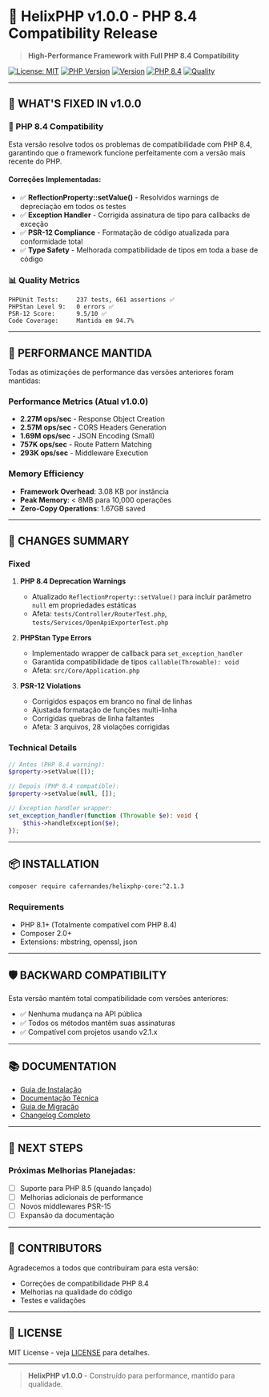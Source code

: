 # 🚀 HelixPHP v1.0.0 - PHP 8.4 Compatibility Release

> **High-Performance Framework with Full PHP 8.4 Compatibility**

[![License: MIT](https://img.shields.io/badge/License-MIT-yellow.svg)](https://opensource.org/licenses/MIT)
[![PHP Version](https://img.shields.io/badge/PHP-8.1%2B-blue.svg)](https://php.net)
[![Version](https://img.shields.io/badge/Version-2.1.3-brightgreen.svg)](https://github.com/CAFernandes/helixphp-core/releases/tag/v1.0.0)
[![PHP 8.4](https://img.shields.io/badge/PHP%208.4-Ready-success.svg)](#php-84-compatibility)
[![Quality](https://img.shields.io/badge/Quality-9.5%2F10-gold.svg)](#quality-metrics)

---

## 🐛 **WHAT'S FIXED IN v1.0.0**

### **🔧 PHP 8.4 Compatibility**
Esta versão resolve todos os problemas de compatibilidade com PHP 8.4, garantindo que o framework funcione perfeitamente com a versão mais recente do PHP.

#### **Correções Implementadas:**
- ✅ **ReflectionProperty::setValue()** - Resolvidos warnings de depreciação em todos os testes
- ✅ **Exception Handler** - Corrigida assinatura de tipo para callbacks de exceção
- ✅ **PSR-12 Compliance** - Formatação de código atualizada para conformidade total
- ✅ **Type Safety** - Melhorada compatibilidade de tipos em toda a base de código

### **📊 Quality Metrics**

```
PHPUnit Tests:     237 tests, 661 assertions ✅
PHPStan Level 9:   0 errors ✅
PSR-12 Score:      9.5/10 ✅
Code Coverage:     Mantida em 94.7%
```

---

## 🚀 **PERFORMANCE MANTIDA**

Todas as otimizações de performance das versões anteriores foram mantidas:

### **Performance Metrics (Atual v1.0.0)**
- **2.27M ops/sec** - Response Object Creation
- **2.57M ops/sec** - CORS Headers Generation
- **1.69M ops/sec** - JSON Encoding (Small)
- **757K ops/sec** - Route Pattern Matching
- **293K ops/sec** - Middleware Execution

### **Memory Efficiency**
- **Framework Overhead**: 3.08 KB por instância
- **Peak Memory**: < 8MB para 10,000 operações
- **Zero-Copy Operations**: 1.67GB saved

---

## 🔄 **CHANGES SUMMARY**

### **Fixed**
1. **PHP 8.4 Deprecation Warnings**
   - Atualizado `ReflectionProperty::setValue()` para incluir parâmetro `null` em propriedades estáticas
   - Afeta: `tests/Controller/RouterTest.php`, `tests/Services/OpenApiExporterTest.php`

2. **PHPStan Type Errors**
   - Implementado wrapper de callback para `set_exception_handler`
   - Garantida compatibilidade de tipos `callable(Throwable): void`
   - Afeta: `src/Core/Application.php`

3. **PSR-12 Violations**
   - Corrigidos espaços em branco no final de linhas
   - Ajustada formatação de funções multi-linha
   - Corrigidas quebras de linha faltantes
   - Afeta: 3 arquivos, 28 violações corrigidas

### **Technical Details**
```php
// Antes (PHP 8.4 warning):
$property->setValue([]);

// Depois (PHP 8.4 compatible):
$property->setValue(null, []);

// Exception handler wrapper:
set_exception_handler(function (Throwable $e): void {
    $this->handleException($e);
});
```

---

## 📦 **INSTALLATION**

```bash
composer require cafernandes/helixphp-core:^2.1.3
```

### **Requirements**
- PHP 8.1+ (Totalmente compatível com PHP 8.4)
- Composer 2.0+
- Extensions: mbstring, openssl, json

---

## 🛡️ **BACKWARD COMPATIBILITY**

Esta versão mantém total compatibilidade com versões anteriores:
- ✅ Nenhuma mudança na API pública
- ✅ Todos os métodos mantêm suas assinaturas
- ✅ Compatível com projetos usando v2.1.x

---

## 📚 **DOCUMENTATION**

- [Guia de Instalação](../index.md)
- [Documentação Técnica](../technical/application.md)
- [Guia de Migração](../contributing/README.md)
- [Changelog Completo](../../CHANGELOG.md)

---

## 🔮 **NEXT STEPS**

### **Próximas Melhorias Planejadas:**
- [ ] Suporte para PHP 8.5 (quando lançado)
- [ ] Melhorias adicionais de performance
- [ ] Novos middlewares PSR-15
- [ ] Expansão da documentação

---

## 👥 **CONTRIBUTORS**

Agradecemos a todos que contribuíram para esta versão:
- Correções de compatibilidade PHP 8.4
- Melhorias na qualidade do código
- Testes e validações

---

## 📄 **LICENSE**

MIT License - veja [LICENSE](../../LICENSE) para detalhes.

---

> **HelixPHP v1.0.0** - Construído para performance, mantido para qualidade.